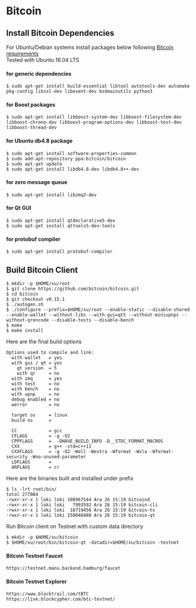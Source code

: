 # Bitcoin


## Install Bitcoin Dependencies
For Ubuntu/Debian systems install packages below following [Bitcoin requirements](https://github.com/bitcoin/bitcoin/blob/master/doc/build-unix.md#dependency-build-instructions-ubuntu--debian)  
Tested with Ubuntu 16.04 LTS

#### for generic dependencies
```shell
$ sudo apt-get install build-essential libtool autotools-dev automake pkg-config libssl-dev libevent-dev bsdmainutils python3
```

#### for Boost packages
```shell
$ sudo apt-get install libboost-system-dev libboost-filesystem-dev libboost-chrono-dev libboost-program-options-dev libboost-test-dev libboost-thread-dev
```

#### for Ubuntu db4.8 package
```shell
$ sudo apt-get install software-properties-common
$ sudo add-apt-repository ppa:bitcoin/bitcoin
$ sudo apt-get update
$ sudo apt-get install libdb4.8-dev libdb4.8++-dev
```

#### for zero message queue
```shell
$ sudo apt-get install libzmq3-dev
```

#### for Qt GUI
```
$ sudo apt-get install qtdeclarative5-dev
$ sudo apt-get install qttools5-dev-tools
```

#### for protobuf compiler
```
$ sudo apt-get install protobuf-compiler
```


## Build Bitcoin Client
```shell
$ mkdir -p $HOME/xu/root
$ git clone https://github.com/bitcoin/bitcoin.git
$ cd bitcoin
$ git checkout v0.15.1
$ ./autogen.sh
$ ./configure --prefix=$HOME/xu/root --enable-static --disable-shared --enable-wallet --without-libs --with-gui=qt5 --without-miniupnpc --without-qrencode --disable-tests --disable-bench
$ make
$ make install
```

Here are the final build options
```
Options used to compile and link:
  with wallet   = yes
  with gui / qt = yes
    qt version  = 5
    with qr     = no
  with zmq      = yes
  with test     = no
  with bench    = no
  with upnp     = no
  debug enabled = no
  werror        = no

  target os     = linux
  build os      =

  CC            = gcc
  CFLAGS        = -g -O2
  CPPFLAGS      =  -DHAVE_BUILD_INFO -D__STDC_FORMAT_MACROS
  CXX           = g++ -std=c++11
  CXXFLAGS      = -g -O2 -Wall -Wextra -Wformat -Wvla -Wformat-security -Wno-unused-parameter
  LDFLAGS       =
  ARFLAGS       = cr
```

Here are the binaries built and installed under prefix
```shell
$ ls -lrt root/bin/
total 277084
-rwxr-xr-x 1 loki loki 108967544 Ara 26 15:19 bitcoind
-rwxr-xr-x 1 loki loki   7993592 Ara 26 15:19 bitcoin-cli
-rwxr-xr-x 1 loki loki  16719456 Ara 26 15:19 bitcoin-tx
-rwxr-xr-x 1 loki loki 150048488 Ara 26 15:19 bitcoin-qt
```

Run Bitcoin client on Testnet with custom data directory
```
$ mkdir -p $HOME/xu/bitcoin
$ $HOME/xu/root/bin/bitcoin-qt -datadir=$HOME/xu/bitcoin -testnet
```

#### Bitcoin Testnet Faucet
```
https://testnet.manu.backend.hamburg/faucet
```

#### Bitcoin Testnet Explorer
```
https://www.blocktrail.com/tBTC
https://live.blockcypher.com/btc-testnet/
```